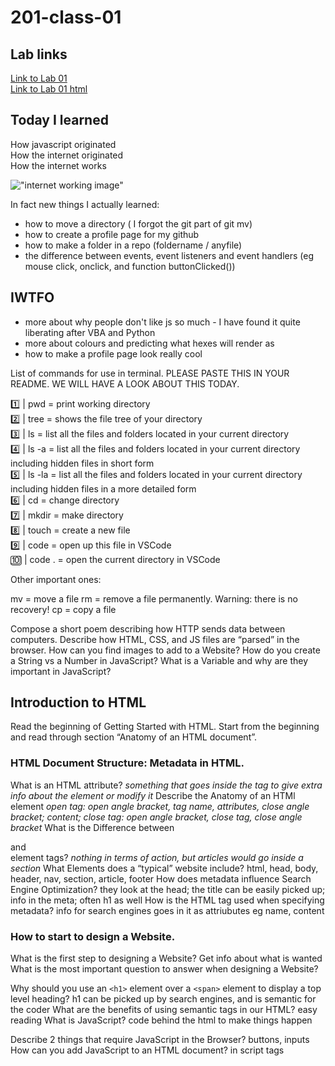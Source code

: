 # 201-class-01

## Lab links

[Link to Lab 01](lab-01a.md)  
[Link to Lab 01 html](new-test-page/index.html)

## Today I learned

How javascript originated  
How the internet originated  
How the internet works

!["internet working image"](https://mocomi.com/wp-content/uploads/2016/10/MOC_GIFO_INTERNET.gif)

In fact new things I actually learned:

- how to move a directory ( I forgot the git part of git mv)
- how to create a profile page for my github
- how to make a folder in a repo (foldername / anyfile)
- the difference between events, event listeners and event handlers (eg mouse click, onclick, and function buttonClicked())

## IWTFO

- more about why people don't like js so much - I have found it quite liberating after VBA and Python
- more about colours and predicting what hexes will render as
- how to make a profile page look really cool

List of commands for use in terminal. PLEASE PASTE THIS IN YOUR README. WE WILL HAVE A LOOK ABOUT THIS TODAY.

1️⃣ | pwd = print working directory  
2️⃣ | tree = shows the file tree of your directory  
3️⃣ | ls = list all the files and folders located in your current directory  
4️⃣ | ls -a = list all the files and folders located in your current directory including hidden files in short form  
5️⃣ | ls -la = list all the files and folders located in your current directory including hidden files in a more detailed form  
6️⃣ | cd = change directory  
7️⃣ | mkdir = make directory  
8️⃣ | touch = create a new file  
9️⃣ | code <filename> = open up this file in VSCode  
🔟 | code . = open the current directory in VSCode

Other important ones:

mv = move a file
rm <filename> = remove a file permanently. Warning: there is no recovery!
cp <source> <destination> = copy a file

Compose a short poem describing how HTTP sends data between computers.
Describe how HTML, CSS, and JS files are “parsed” in the browser.
How can you find images to add to a Website?
How do you create a String vs a Number in JavaScript?
What is a Variable and why are they important in JavaScript?

## Introduction to HTML

Read the beginning of Getting Started with HTML. Start from the beginning and read through section “Anatomy of an HTML document”.

### HTML Document Structure: Metadata in HTML.

What is an HTML attribute? _something that goes inside the tag to give extra info about the element or modify it_
Describe the Anatomy of an HTMl element _open tag: open angle bracket, tag name, attributes, close angle bracket; content; close tag: open angle bracket, close tag, close angle bracket_
What is the Difference between <article> and <section> element tags? _nothing in terms of action, but articles would go inside a section_
What Elements does a “typical” website include? html, head, body, header, nav, section, article, footer
How does metadata influence Search Engine Optimization? they look at the head; the title can be easily picked up; info in the meta; often h1 as well
How is the <meta> HTML tag used when specifying metadata? info for search engines goes in it as attriubutes eg name, content

### How to start to design a Website.

What is the first step to designing a Website? Get info about what is wanted
What is the most important question to answer when designing a Website?

Why should you use an `<h1>` element over a `<span>` element to display a top level heading? h1 can be picked up by search engines, and is semantic for the coder
What are the benefits of using semantic tags in our HTML? easy reading
What is JavaScript? code behind the html to make things happen

Describe 2 things that require JavaScript in the Browser? buttons, inputs
How can you add JavaScript to an HTML document? in script tags
